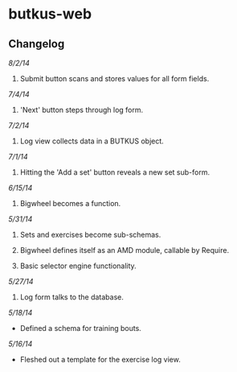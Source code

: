 butkus-web
==========

Changelog
---------

*8/2/14*

1. Submit button scans and stores values for all form fields.



*7/4/14*

1. 'Next' button steps through log form.



*7/2/14*

1. Log view collects data in a BUTKUS object.



*7/1/14*

1. Hitting the 'Add a set' button reveals a new set sub-form.



*6/15/14*

1. Bigwheel becomes a function.



*5/31/14*

1. Sets and exercises become sub-schemas.

2. Bigwheel defines itself as an AMD module, callable by Require.

3. Basic selector engine functionality.



*5/27/14*

1. Log form talks to the database.



*5/18/14*

- Defined a schema for training bouts.



*5/16/14*

- Fleshed out a template for the exercise log view.
